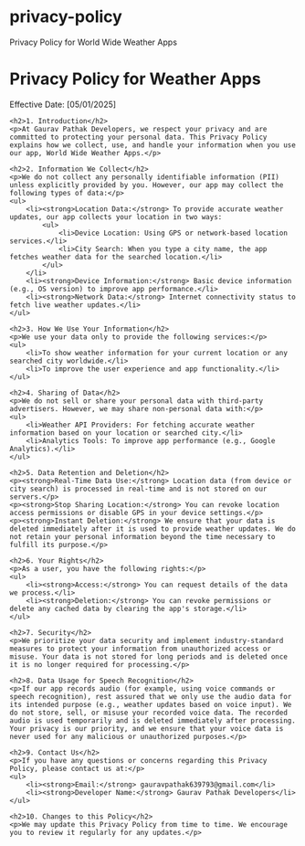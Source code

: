 # privacy-policy
Privacy Policy for World Wide Weather Apps
<!DOCTYPE html>
<html lang="en">
<head>
    <meta charset="UTF-8">
    <meta name="viewport" content="width=device-width, initial-scale=1.0">
    <title>Privacy Policy</title>
</head>
<body>
    <h1>Privacy Policy for Weather Apps</h1>
    <p>Effective Date: [05/01/2025]</p>
    
    <h2>1. Introduction</h2>
    <p>At Gaurav Pathak Developers, we respect your privacy and are committed to protecting your personal data. This Privacy Policy explains how we collect, use, and handle your information when you use our app, World Wide Weather Apps.</p>

    <h2>2. Information We Collect</h2>
    <p>We do not collect any personally identifiable information (PII) unless explicitly provided by you. However, our app may collect the following types of data:</p>
    <ul>
        <li><strong>Location Data:</strong> To provide accurate weather updates, our app collects your location in two ways:
            <ul>
                <li>Device Location: Using GPS or network-based location services.</li>
                <li>City Search: When you type a city name, the app fetches weather data for the searched location.</li>
            </ul>
        </li>
        <li><strong>Device Information:</strong> Basic device information (e.g., OS version) to improve app performance.</li>
        <li><strong>Network Data:</strong> Internet connectivity status to fetch live weather updates.</li>
    </ul>

    <h2>3. How We Use Your Information</h2>
    <p>We use your data only to provide the following services:</p>
    <ul>
        <li>To show weather information for your current location or any searched city worldwide.</li>
        <li>To improve the user experience and app functionality.</li>
    </ul>

    <h2>4. Sharing of Data</h2>
    <p>We do not sell or share your personal data with third-party advertisers. However, we may share non-personal data with:</p>
    <ul>
        <li>Weather API Providers: For fetching accurate weather information based on your location or searched city.</li>
        <li>Analytics Tools: To improve app performance (e.g., Google Analytics).</li>
    </ul>

    <h2>5. Data Retention and Deletion</h2>
    <p><strong>Real-Time Data Use:</strong> Location data (from device or city search) is processed in real-time and is not stored on our servers.</p>
    <p><strong>Stop Sharing Location:</strong> You can revoke location access permissions or disable GPS in your device settings.</p>
    <p><strong>Instant Deletion:</strong> We ensure that your data is deleted immediately after it is used to provide weather updates. We do not retain your personal information beyond the time necessary to fulfill its purpose.</p>

    <h2>6. Your Rights</h2>
    <p>As a user, you have the following rights:</p>
    <ul>
        <li><strong>Access:</strong> You can request details of the data we process.</li>
        <li><strong>Deletion:</strong> You can revoke permissions or delete any cached data by clearing the app's storage.</li>
    </ul>

    <h2>7. Security</h2>
    <p>We prioritize your data security and implement industry-standard measures to protect your information from unauthorized access or misuse. Your data is not stored for long periods and is deleted once it is no longer required for processing.</p>

    <h2>8. Data Usage for Speech Recognition</h2>
    <p>If our app records audio (for example, using voice commands or speech recognition), rest assured that we only use the audio data for its intended purpose (e.g., weather updates based on voice input). We do not store, sell, or misuse your recorded voice data. The recorded audio is used temporarily and is deleted immediately after processing. Your privacy is our priority, and we ensure that your voice data is never used for any malicious or unauthorized purposes.</p>

    <h2>9. Contact Us</h2>
    <p>If you have any questions or concerns regarding this Privacy Policy, please contact us at:</p>
    <ul>
        <li><strong>Email:</strong> gauravpathak639793@gmail.com</li>
        <li><strong>Developer Name:</strong> Gaurav Pathak Developers</li>
    </ul>

    <h2>10. Changes to this Policy</h2>
    <p>We may update this Privacy Policy from time to time. We encourage you to review it regularly for any updates.</p>
</body>
</html>
